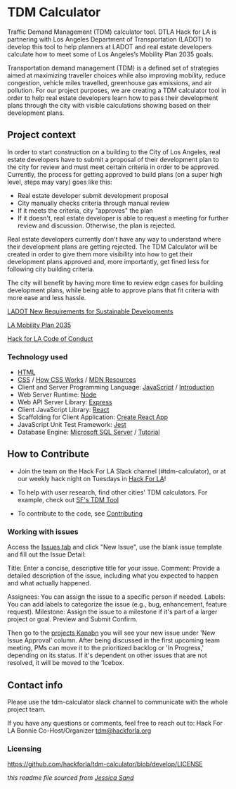 # TDM Calculator

Traffic Demand Management (TDM) calculator tool. DTLA Hack for LA is partnering with Los Angeles Department of Transportation (LADOT) to develop this tool to help planners at LADOT and real estate developers calculate how to meet some of Los Angeles’s Mobility Plan 2035 goals.

Transportation demand management (TDM) is a defined set of strategies aimed at maximizing traveller choices while also improving mobility, reduce congestion, vehicle miles travelled, greenhouse gas emissions, and air pollution. For our project purposes, we are creating a TDM calculator tool in order to help real estate developers learn how to pass their development plans through the city with visible calculations showing based on their development plans.

## Project context

In order to start construction on a building to the City of Los Angeles, real estate developers have to submit a proposal of their development plan to the city for review and must meet certain criteria in order to be approved. Currently, the process for getting approved to build plans (on a super high level, steps may vary) goes like this:

- Real estate developer submit development proposal
- City manually checks criteria through manual review
- If it meets the criteria, city "approves" the plan
- If it doesn't, real estate developer is able to request a meeting for further review and discussion. Otherwise, the plan is rejected.

Real estate developers currently don't have any way to understand where their development plans are getting rejected. The TDM Calculator will be created in order to give them more visibility into how to get their development plans approved and, more importantly, get fined less for following city building criteria.

The city will benefit by having more time to review edge cases for building development plans, while being able to approve plans that fit criteria with more ease and less hassle.

[LADOT New Requirements for Sustainable Developments](https://ladot.lacity.org/businesses/development-review#new-requirements-for-sustainable-developments)

[LA Mobility Plan 2035](https://planning.lacity.org/documents/policy/mobilityplnmemo.pdf)

[Hack for LA Code of Conduct](https://github.com/hackforla/codeofconduct)

### Technology used

- [HTML](https://developer.mozilla.org/en-US/docs/Web/HTML)
- [CSS](https://developer.mozilla.org/en-US/docs/Web/CSS) / [How CSS Works](https://developer.mozilla.org/en-US/docs/Learn/CSS/Introduction_to_CSS/How_CSS_works) / [MDN Resources](https://developer.mozilla.org/en-US/docs/Web/JavaScript/Language_Resources)
- Client and Server Programming Language: [JavaScript](https://www.ecma-international.org/ecma-262/6.0/) / [Introduction](http://javascript.info/)
- Web Server Runtime: [Node](https://nodejs.org/en/)
- Web API Server Library: [Express](https://expressjs.com/)
- Client JavaScript Library: [React](https://reactjs.org/)
- Scaffolding for Client Application: [Create React App](https://facebook.github.io/create-react-app/docs/getting-started)
- JavaScript Unit Test Framework: [Jest](https://jestjs.io/)
- Database Engine: [Microsoft SQL Server](http://www.sqlservertutorial.net/) / [Tutorial](http://www.sqlservertutorial.net/)

## How to Contribute

- Join the team on the Hack For LA Slack channel (#tdm-calculator), or at our weekly hack night on Tuesdays in [Hack For LA](https://www.hackforla.org/)!

- To help with user research, find other cities' TDM calculators. For example, check out [SF's TDM Tool](http://www.sftdmtool.org/)

- To contribute to the code, see [Contributing](https://github.com/hackforla/tdm-calculator/wiki/Contributing-Code)

### Working with issues

Access the [Issues tab](https://github.com/hackforla/tdm-calculator/issues) and click "New Issue", use the blank issue template and fill out the Issue Detail:

Title: Enter a concise, descriptive title for your issue.
Comment: Provide a detailed description of the issue, including what you expected to happen and what actually happened.

Assignees: You can assign the issue to a specific person if needed.
Labels: You can add labels to categorize the issue (e.g., bug, enhancement, feature request).
Milestone: Assign the issue to a milestone if it's part of a larger project or goal.
Preview and Submit
Confirm.

Then go to the [projects Kanabn](https://github.com/hackforla/tdm-calculator/projects/1) you will see your new issue under
'New Issue Approval' column. After being discussed in the first upcoming team meeting, PMs can move it to the prioritized backlog or 'In Progress,' depending on its status. If it's dependent on other issues that are not resolved, it will be moved to the 'Icebox.

## Contact info

Please use the tdm-calculator slack channel to communicate with the whole project team.

If you have any questions or comments, feel free to reach out to:
Hack For LA
Bonnie
Co-Host/Organizer
tdm@hackforla.org

### Licensing

https://github.com/hackforla/tdm-calculator/blob/develop/LICENSE

_this readme file sourced from [Jessica Sand](http://jessicasand.com/other-stuff/just-enough-docs/)_
